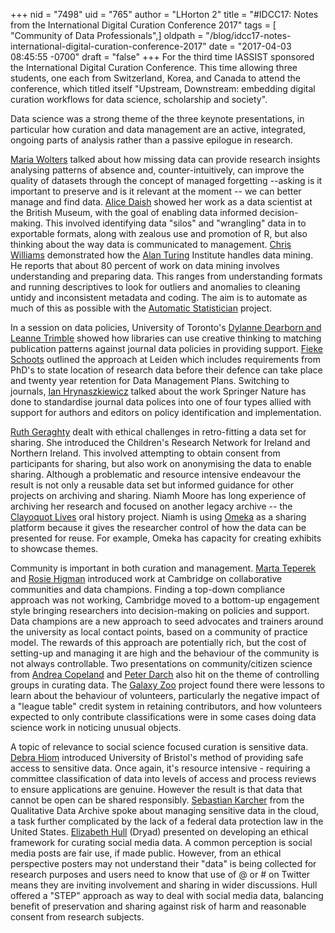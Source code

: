 +++
nid = "7498"
uid = "765"
author = "LHorton 2"
title = "#IDCC17: Notes from the International Digital Curation Conference 2017"
tags = [ "Community of Data Professionals",]
oldpath = "/blog/idcc17-notes-international-digital-curation-conference-2017"
date = "2017-04-03 08:45:55 -0700"
draft = "false"
+++
For the third time IASSIST sponsored the International Digital Curation
Conference. This time allowing three students, one each from
Switzerland, Korea, and Canada to attend the conference, which titled
itself \"Upstream, Downstream: embedding digital curation workflows for
data science, scholarship and society\".

Data science was a strong theme of the three keynote presentations, in
particular how curation and data management are an active, integrated,
ongoing parts of analysis rather than a passive epilogue in research.

[Maria
Wolters](http://www.dcc.ac.uk/files/blog/Maria%20Wolters%20Digital%20Curation%20Keynote.pdf)
talked about how missing data can provide research insights analysing
patterns of absence and, counter-intuitively, can improve the quality of
datasets through the concept of managed forgetting --asking is it
important to preserve and is it relevant at the moment -- we can better
manage and find data. [Alice
Daish](http://www.dcc.ac.uk/files/blog/DataDrivenMuseumsAliceDaishIDCC17.pdf)
showed her work as a data scientist at the British Museum, with the goal
of enabling data informed decision-making. This involved identifying
data \"silos\" and \"wrangling\" data in to exportable formats, along
with zealous use and promotion of R, but also thinking about the way
data is communicated to management. [Chris
Williams](http://www.dcc.ac.uk/files/blog/idcc17williams.pdf)
demonstrated how the [Alan Turing](https://www.turing.ac.uk/) Institute
handles data mining. He reports that about 80 percent of work on data
mining involves understanding and preparing data. This ranges from
understanding formats and running descriptives to look for outliers and
anomalies to cleaning untidy and inconsistent metadata and coding. The
aim is to automate as much of this as possible with the [Automatic
Statistician](https://www.automaticstatistician.com/index/) project.

In a session on data policies, University of Toronto\'s [Dylanne
Dearborn and Leanne
Trimble](http://www.dcc.ac.uk/files/blog/TrimbleDearbornIDCC2017-2.pdf)
showed how libraries can use creative thinking to matching publication
patterns against journal data policies in providing support. [Fieke
Schoots](http://www.dcc.ac.uk/files/blog/IDCC17_Schoots_20170222.pdf)
outlined the approach at Leiden which includes requirements from PhD\'s
to state location of research data before their defence can take place
and twenty year retention for Data Management Plans. Switching to
journals, [Ian
Hrynaszkiewicz](http://www.dcc.ac.uk/files/blog/IDCC_SN_Data_policy_Feb2017.pdf)
talked about the work Springer Nature has done to standardise journal
data polices into one of four types allied with support for authors and
editors on policy identification and implementation.

[Ruth
Geraghty](http://www.dcc.ac.uk/files/blog/RGeraghty-Ethics.pdf)
dealt with ethical challenges in retro-fitting a data set for sharing.
She introduced the Children's Research Network for Ireland and Northern
Ireland. This involved attempting to obtain consent from participants
for sharing, but also work on anonymising the data to enable sharing.
Although a problematic and resource intensive endeavour the result is
not only a reusable data set but informed guidance for other projects on
archiving and sharing. Niamh Moore has long experience of archiving her
research and focused on another legacy archive -- the [Clayoquot
Lives](http://clayoquotlives.sps.ed.ac.uk/) oral history project. Niamh
is using [Omeka](http://omeka.org/) as a sharing platform because it
gives the researcher control of how the data can be presented for reuse.
For example, Omeka has capacity for creating exhibits to showcase
themes.

Community is important in both curation and management. [Marta
Teperek](http://www.dcc.ac.uk/files/blog/PRE_IDCC12Teperek_V1_20170220.pdf)
and [Rosie
Higman](http://www.dcc.ac.uk/files/blog/PRE_HigmanIDCC_V3_20170221.pdf)
introduced work at Cambridge on collaborative communities and data
champions. Finding a top-down compliance approach was not working,
Cambridge moved to a bottom-up engagement style bringing researchers
into decision-making on policies and support. Data champions are a new
approach to seed advocates and trainers around the university as local
contact points, based on a community of practice model. The rewards of
this approach are potentially rich, but the cost of setting-up and
managing it are high and the behaviour of the community is not always
controllable. Two presentations on community/citizen science from
[Andrea
Copeland](http://www.dcc.ac.uk/files/blog/copeland_IDCC%202017.pdf)
and [Peter
Darch](http://www.dcc.ac.uk/files/blog/Darch%20IDCC.pdf)
also hit on the theme of controlling groups in curating data. The
[Galaxy Zoo](https://www.galaxyzoo.org/) project found there were
lessons to learn about the behaviour of volunteers, particularly the
negative impact of a \"league table\" credit system in retaining
contributors, and how volunteers expected to only contribute
classifications were in some cases doing data science work in noticing
unusual objects.

A topic of relevance to social science focused curation is sensitive
data. [Debra Hiom](http://www.dcc.ac.uk/webfm_send/2451) introduced
University of Bristol\'s method of providing safe access to sensitive
data. Once again, it\'s resource intensive - requiring a committee
classification of data into levels of access and process reviews to
ensure applications are genuine. However the result is that data that
cannot be open can be shared responsibly. [Sebastian
Karcher](http://www.dcc.ac.uk/webfm_send/2449) from the Qualitative Data
Archive spoke about managing sensitive data in the cloud, a task further
complicated by the lack of a federal data protection law in the United
States. [Elizabeth Hull](http://www.dcc.ac.uk/webfm_send/2450) (Dryad)
presented on developing an ethical framework for curating social media
data. A common perception is social media posts are fair use, if made
public. However, from an ethical perspective posters may not understand
their \"data\" is being collected for research purposes and users need
to know that use of @ or \# on Twitter means they are inviting
involvement and sharing in wider discussions. Hull offered a \"STEP\"
approach as way to deal with social media data, balancing benefit of
preservation and sharing against risk of harm and reasonable consent
from research subjects.
